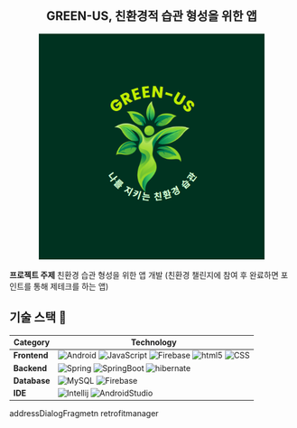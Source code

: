 <h2 align="center">GREEN-US, 친환경적 습관 형성을 위한 앱</h2>

<p align="center">
  <img src="https://github.com/green-us-2024/green-us/blob/main/backend/src/main/resources/static/images/login-image.jpg" alt="green-us main logo" width="400px" height="400px"/>
</p>


**프로젝트 주제** 친환경 습관 형성을 위한 앱 개발 (친환경 챌린지에 참여 후 완료하면 포인트를 통해 제테크를 하는 앱)

## 기술 스택 :pushpin:

| Category  | Technology        |
|-----------|-------------------|
| **Frontend**  | ![Android](https://img.shields.io/badge/Android-3DDC84?style=for-the-badge&logo=android&logoColor=white)  ![JavaScript](https://img.shields.io/badge/JavaScript-F7DF1E?style=for-the-badge&logo=JavaScript&logoColor=white) ![Firebase](https://img.shields.io/badge/Firebase-039BE5?style=for-the-badge&logo=Firebase&logoColor=white)  ![html5](https://img.shields.io/badge/HTML5-E34F26?style=for-the-badge&logo=html5&logoColor=white)  ![CSS](https://img.shields.io/badge/CSS-239120?&style=for-the-badge&logo=css3&logoColor=white)|
| **Backend**   | ![Spring](https://img.shields.io/badge/Spring-6DB33F?style=for-the-badge&logo=spring&logoColor=white)  ![SpringBoot](https://img.shields.io/badge/SpringBoot-6DB33F?style=for-the-badge&logo=springBoot&logoColor=white)  ![hibernate](https://img.shields.io/badge/Hibernate-59666C?style=for-the-badge&logo=Hibernate&logoColor=white)|
| **Database**  | ![MySQL](https://img.shields.io/badge/MySQL-005C84?style=for-the-badge&logo=mysql&logoColor=white) ![Firebase](https://img.shields.io/badge/Firebase-039BE5?style=for-the-badge&logo=Firebase&logoColor=white) |
| **IDE**  | ![Intellij](https://img.shields.io/badge/IntelliJ_IDEA-000000.svg?style=for-the-badge&logo=intellij-idea&logoColor=white)  ![AndroidStudio](https://img.shields.io/badge/Android_Studio-3DDC84?style=for-the-badge&logo=android-studio&logoColor=white)|




addressDialogFragmetn
retrofitmanager
